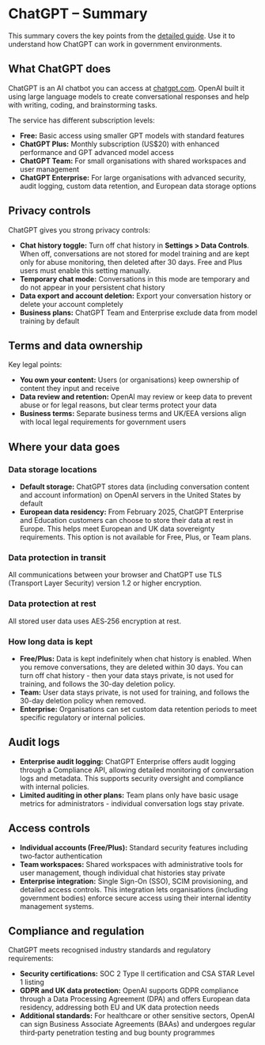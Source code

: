 # ChatGPT – Summary

This summary covers the key points from the [detailed guide](chat-gpt-detailed.md). Use it to understand how ChatGPT can work in government environments.

## What ChatGPT does

ChatGPT is an AI chatbot you can access at [chatgpt.com](https://chatgpt.com). OpenAI built it using large language models to create conversational responses and help with writing, coding, and brainstorming tasks.

The service has different subscription levels:
- **Free:** Basic access using smaller GPT models with standard features
- **ChatGPT Plus:** Monthly subscription (US$20) with enhanced performance and GPT advanced model access
- **ChatGPT Team:** For small organisations with shared workspaces and user management
- **ChatGPT Enterprise:** For large organisations with advanced security, audit logging, custom data retention, and European data storage options

## Privacy controls

ChatGPT gives you strong privacy controls:
- **Chat history toggle:** Turn off chat history in **Settings > Data Controls**. When off, conversations are not stored for model training and are kept only for abuse monitoring, then deleted after 30 days. Free and Plus users must enable this setting manually.
- **Temporary chat mode:** Conversations in this mode are temporary and do not appear in your persistent chat history
- **Data export and account deletion:** Export your conversation history or delete your account completely
- **Business plans:** ChatGPT Team and Enterprise exclude data from model training by default

## Terms and data ownership

Key legal points:
- **You own your content:** Users (or organisations) keep ownership of content they input and receive
- **Data review and retention:** OpenAI may review or keep data to prevent abuse or for legal reasons, but clear terms protect your data
- **Business terms:** Separate business terms and UK/EEA versions align with local legal requirements for government users

## Where your data goes

### Data storage locations

- **Default storage:** ChatGPT stores data (including conversation content and account information) on OpenAI servers in the United States by default
- **European data residency:** From February 2025, ChatGPT Enterprise and Education customers can choose to store their data at rest in Europe. This helps meet European and UK data sovereignty requirements. This option is not available for Free, Plus, or Team plans.

### Data protection in transit

All communications between your browser and ChatGPT use TLS (Transport Layer Security) version 1.2 or higher encryption.

### Data protection at rest

All stored user data uses AES‑256 encryption at rest.

### How long data is kept

- **Free/Plus:** Data is kept indefinitely when chat history is enabled. When you remove conversations, they are deleted within 30 days. You can turn off chat history - then your data stays private, is not used for training, and follows the 30-day deletion policy.
- **Team:** User data stays private, is not used for training, and follows the 30-day deletion policy when removed.
- **Enterprise:** Organisations can set custom data retention periods to meet specific regulatory or internal policies.

## Audit logs

- **Enterprise audit logging:** ChatGPT Enterprise offers audit logging through a Compliance API, allowing detailed monitoring of conversation logs and metadata. This supports security oversight and compliance with internal policies.
- **Limited auditing in other plans:** Team plans only have basic usage metrics for administrators - individual conversation logs stay private.

## Access controls

- **Individual accounts (Free/Plus):** Standard security features including two‑factor authentication
- **Team workspaces:** Shared workspaces with administrative tools for user management, though individual chat histories stay private
- **Enterprise integration:** Single Sign-On (SSO), SCIM provisioning, and detailed access controls. This integration lets organisations (including government bodies) enforce secure access using their internal identity management systems.

## Compliance and regulation

ChatGPT meets recognised industry standards and regulatory requirements:
- **Security certifications:** SOC 2 Type II certification and CSA STAR Level 1 listing
- **GDPR and UK data protection:** OpenAI supports GDPR compliance through a Data Processing Agreement (DPA) and offers European data residency, addressing both EU and UK data protection needs
- **Additional standards:** For healthcare or other sensitive sectors, OpenAI can sign Business Associate Agreements (BAAs) and undergoes regular third‑party penetration testing and bug bounty programmes
